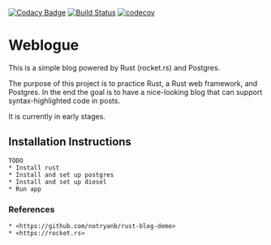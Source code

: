 [![Codacy Badge](https://api.codacy.com/project/badge/Grade/1746e425efb445a5bb0780217b7afa33)](https://app.codacy.com/app/losborne/weblogue?utm_source=github.com&utm_medium=referral&utm_content=losborne/weblogue&utm_campaign=Badge_Grade_Dashboard)
[![Build Status](https://travis-ci.org/0xidation/anti-social-network.svg?branch=master)](https://travis-ci.org/losborne/weblogue) 
[![codecov](https://codecov.io/gh/losborne/weblogue/branch/master/graph/badge.svg)](https://codecov.io/gh/losborne/weblogue)

# Weblogue

This is a simple blog powered by Rust (rocket.rs) and Postgres.

The purpose of this project is to practice Rust, a Rust web framework, and
Postgres. In the end the goal is to have a nice-looking blog that can support
syntax-highlighted code in posts. 

It is currently in early stages.

## Installation Instructions

    TODO
    * Install rust
    * Install and set up postgres
    * Install and set up diesel
    * Run app

### References
    * <https://github.com/notryanb/rust-blog-demo>
    * <https://rocket.rs>
  
